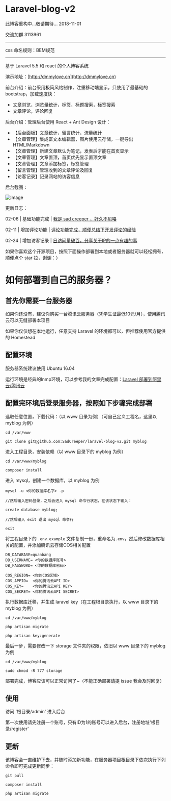 # Laravel-blog-v2

此博客重构中...敬请期待...   2018-11-01

交流加群 3113961

---

css 命名规则：BEM规范

---

基于 Laravel 5.5 和 react 的个人博客系统

演示地址：[http://dmmylove.cn](http://dmmylove.cn)

前台介绍：前台采用极简风格制作，注重移动端显示，只使用了最基础的 bootstrap，加载速度快：

- 文章浏览，浏览量统计，标签，标题搜索，标签搜索
- 文章评论，评论回复

后台介绍：管理后台使用 React + Ant Design 设计：

- 【后台面板】文章统计，留言统计，流量统计
- 【文章管理】集成富文本编辑器，图片使用云存储，一键导出 HTML/Markdown
- 【文章管理】新建文章默认为笔记，发表后才能在首页显示
- 【文章管理】文章置顶，首页优先显示置顶文章
- 【文章管理】文章添加标签，标签管理
- 【留言管理】管理收到的文章评论及回复
- 【访客记录】记录网站的访客信息

后台截图：

![image](https://user-images.githubusercontent.com/19741140/36642407-edee821e-1a79-11e8-8d7f-ef55c1fd3eaf.png)

更新日志：

02-06 | 基础功能完成 | [我是 sad creeper ，好久不见咯](http://dmmylove.cn/articles/3)

02-11 | 增加评论功能 | [评论功能完成，顺便总结下开发评论的经验](http://dmmylove.cn/articles/7)

02-24 | 增加访客记录 | [日访问量破百，分享关于IP的一点有趣的事](http://dmmylove.cn/articles/8)

如果你喜欢这个开源项目，按照下面操作部署到本地或者服务器就可以轻松拥有，顺便点个 star 拉，谢谢：）

# 如何部署到自己的服务器？

## 首先你需要一台服务器

如果你还没有，建议你购买一台腾讯云服务器（凭学生证最低10元/月），使用腾讯云可以无缝部署本项目

如果你仅仅想在本地运行，任意支持 Laravel 的环境都可以，但推荐使用官方提供的 Homestead

## 配置环境

服务器系统建议使用 Ubuntu 16.04

运行环境是经典的lnmp环境，可以参考我的文章完成配置：[Laravel 部署到阿里云/腾讯云](http://dmmylove.cn/articles/12)

## 配置完环境后登录服务器，按照如下步骤完成部署


选取任意位置，下载代码：（以 www 目录为例）（可自己定义工程名，这里以 myblog 为例）

```
cd /var/www

git clone git@github.com:SadCreeper/laravel-blog-v2.git myblog
```

进入工程目录，安装依赖（以 www 目录下的 myblog 为例）

```
cd /var/www/myblog

composer install
```

进入 mysql，创建一个数据库，以 myblog 为例

```
mysql -u <你的数据库名字> -p

//然后输入密码登录，之后会进入 mysql 命令行状态，在该状态下输入：

create database myblog;

//然后输入 exit 退出 mysql 命令行

exit
```

将工程目录下的 `.env.example` 文件复制一份，重命名为`.env`，然后修改数据库相关的配置，并添加腾讯云存储COS相关配置

```
DB_DATABASE=quanbang
DB_USERNAME= <你的数据库账号>
DB_PASSWORD= <你的数据库密码>

COS_REGION= <你的COS区域>
COS_APPID=  <你的腾讯云API ID>
COS_KEY=    <你的腾讯云API KEY>
COS_SECRET= <你的腾讯云API SECRET>
```

执行数据库迁移，并生成 laravel key（在工程根目录执行，以 www 目录下的 myblog 为例）

```
cd /var/www/myblog

php artisan migrate

php artisan key:generate
```

最后一步，需要修改一下 storage 文件夹的权限，依旧以 www 目录下的 myblog 为例

```
cd /var/www/myblog

sudo chmod -R 777 storage
```

部署完成，博客应该可以正常访问了~（不能正确部署请提 issue 我会及时回复）

## 使用

访问 '根目录/admin' 进入后台

第一次使用请先注册一个账号，只有ID为1的账号可以进入后台，注册地址'根目录/register'

## 更新

该博客会一直维护下去，并随时添加新功能，在服务器项目根目录下依次执行下列命令即可完成更新同步：

```
git pull

composer install

php artisan migrate
```
